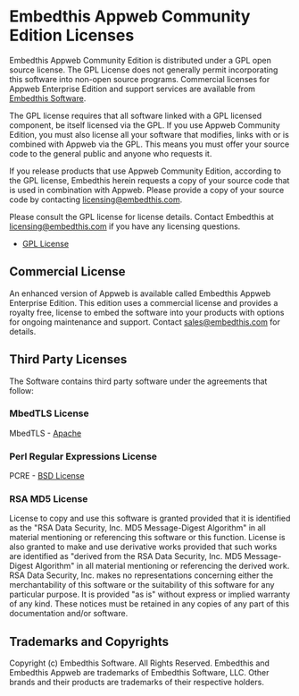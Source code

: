 Embedthis Appweb Community Edition Licenses
===

Embedthis Appweb Community Edition is distributed under a GPL open source license. The GPL License does not generally permit incorporating this software into non-open source programs. Commercial licenses for Appweb Enterprise Edition and support services are available from [Embedthis Software](mailto@sales@embedthis.com).

The GPL license requires that all software linked with a GPL licensed component, be itself licensed via the GPL. If you use Appweb Community Edition, you must also license all your software that modifies, links with or is combined with Appweb via the GPL. This means you must offer your source code to the general public and anyone who requests it.

If you release products that use Appweb Community Edition, according to the GPL license, Embedthis herein requests a copy of your source code that is used in combination with Appweb. Please provide a copy of your source code by contacting [licensing@embedthis.com](mailto:licensing@embedthis.com).

Please consult the GPL license for license details. Contact Embedthis at [licensing@embedthis.com](mailto:licensing@embedthis.com) if you have any licensing questions.

* [GPL License](http://www.gnu.org/licenses/gpl-2.0.html)

## Commercial License

An enhanced version of Appweb is available called Embedthis Appweb Enterprise Edition. This edition uses a commercial license and provides a royalty free, license to embed the software into your products with options for ongoing maintenance and support. Contact [sales@embedthis.com](mailto:dev@embdthis.com) for details.  

Third Party Licenses
---

The Software contains third party software under the agreements that follow:

### MbedTLS License

MbedTLS - [Apache](http://www.apache.org/licenses/LICENSE-2.0)

### Perl Regular Expressions License

PCRE - [BSD License](http://opensource.org/licenses/BSD-2-Clause)


### RSA MD5 License

License to copy and use this software is granted provided that it is identified as the "RSA Data Security, Inc. MD5 Message-Digest Algorithm" in all material mentioning or referencing this software or this function. License is also granted to make and use derivative works provided that such works are identified as "derived from the RSA Data Security, Inc. MD5 Message-Digest Algorithm" in all material mentioning or referencing the derived work. RSA Data Security, Inc. makes no representations concerning either the merchantability of this software or the suitability of this software for any particular purpose. It is provided "as is" without express or implied warranty of any kind. These notices must be retained in any copies of any part of this documentation and/or software.


Trademarks and Copyrights
---
Copyright (c) Embedthis Software. All Rights Reserved.
Embedthis and Embedthis Appweb are trademarks of Embedthis Software, LLC.
Other brands and their products are trademarks of their respective holders.
